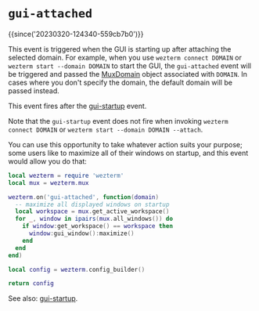 # `gui-attached`

{{since('20230320-124340-559cb7b0')}}

This event is triggered when the GUI is starting up after attaching the
selected domain.  For example, when you use `wezterm connect DOMAIN` or
`wezterm start --domain DOMAIN` to start the GUI, the `gui-attached` event will
be triggered and passed the [MuxDomain](../MuxDomain/index.md) object
associated with `DOMAIN`.  In cases where you don't specify the domain, the
default domain will be passed instead.

This event fires after the [gui-startup](gui-startup.md) event.

Note that the `gui-startup` event does not fire when invoking `wezterm connect
DOMAIN` or `wezterm start --domain DOMAIN --attach`.

You can use this opportunity to take whatever action suits your purpose; some
users like to maximize all of their windows on startup, and this event would
allow you do that:

```lua
local wezterm = require 'wezterm'
local mux = wezterm.mux

wezterm.on('gui-attached', function(domain)
  -- maximize all displayed windows on startup
  local workspace = mux.get_active_workspace()
  for _, window in ipairs(mux.all_windows()) do
    if window:get_workspace() == workspace then
      window:gui_window():maximize()
    end
  end
end)

local config = wezterm.config_builder()

return config
```

See also: [gui-startup](gui-startup.md).
